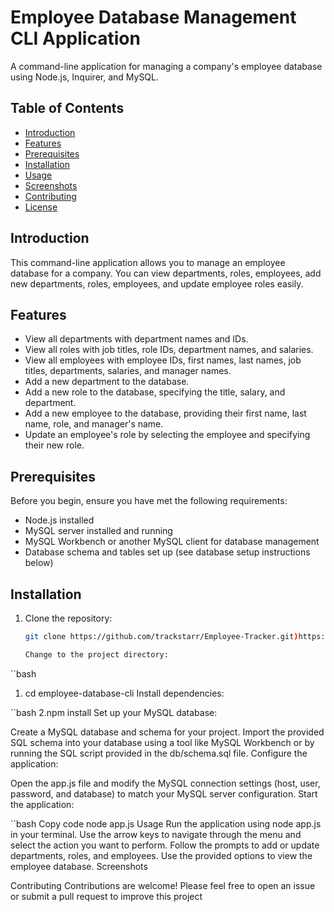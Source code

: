 # Employee Database Management CLI Application

A command-line application for managing a company's employee database using Node.js, Inquirer, and MySQL.

## Table of Contents

- [Introduction](#introduction)
- [Features](#features)
- [Prerequisites](#prerequisites)
- [Installation](#installation)
- [Usage](#usage)
- [Screenshots](#screenshots)
- [Contributing](#contributing)
- [License](#license)

## Introduction

This command-line application allows you to manage an employee database for a company. You can view departments, roles, employees, add new departments, roles, employees, and update employee roles easily.

## Features

- View all departments with department names and IDs.
- View all roles with job titles, role IDs, department names, and salaries.
- View all employees with employee IDs, first names, last names, job titles, departments, salaries, and manager names.
- Add a new department to the database.
- Add a new role to the database, specifying the title, salary, and department.
- Add a new employee to the database, providing their first name, last name, role, and manager's name.
- Update an employee's role by selecting the employee and specifying their new role.

## Prerequisites

Before you begin, ensure you have met the following requirements:

- Node.js installed
- MySQL server installed and running
- MySQL Workbench or another MySQL client for database management
- Database schema and tables set up (see database setup instructions below)

## Installation

1. Clone the repository:

   ```bash
   git clone https://github.com/trackstarr/Employee-Tracker.git)https://github.com/trackstarr/Employee-Tracker.git

   Change to the project directory:

  ``bash
1. cd employee-database-cli
Install dependencies:

  ``bash
2.npm install
Set up your MySQL database:

Create a MySQL database and schema for your project.
Import the provided SQL schema into your database using a tool like MySQL Workbench or by running the SQL script provided in the db/schema.sql file.
Configure the application:

Open the app.js file and modify the MySQL connection settings (host, user, password, and database) to match your MySQL server configuration.
Start the application:

  ``bash
Copy code
node app.js
Usage
Run the application using node app.js in your terminal.
Use the arrow keys to navigate through the menu and select the action you want to perform.
Follow the prompts to add or update departments, roles, and employees.
Use the provided options to view the employee database.
Screenshots


Contributing
Contributions are welcome! Please feel free to open an issue or submit a pull request to improve this project
